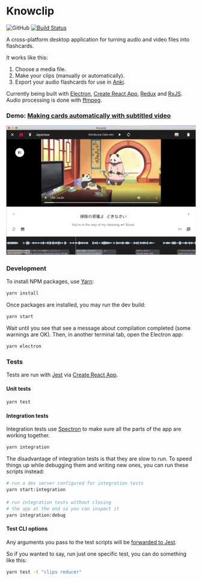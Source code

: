 # Knowclip
![GitHub](https://img.shields.io/github/license/knowclip/knowclip)
[![Build Status](https://travis-ci.com/knowclip/knowclip.svg?branch=master)](https://travis-ci.com/knowclip/knowclip)

A cross-platform desktop application for turning audio and video files into flashcards.

It works like this:

1. Choose a media file.
2. Make your clips (manually or automatically).
3. Export your audio flashcards for use in [Anki](https://apps.ankiweb.net/).

Currently being built with [Electron](https://electronjs.org), [Create React App](https://github.com/facebookincubator/create-react-app), [Redux](https://redux.js.org/) and [RxJS](https://rxjs-dev.firebaseapp.com/). Audio processing is done with [ffmpeg](https://ffmpeg.org/).

### Demo: [Making cards automatically with subtitled video](https://www.youtube.com/watch?v=kFEfS8dyKQ8)
[![Knowclip](img/screenshot_200324.png)](https://www.youtube.com/watch?v=Duy8f4bOa-Y)


### Development

To install NPM packages, use [Yarn](https://yarnpkg.com/):

```bash
yarn install
```

Once packages are installed, you may run the dev build:

```bash
yarn start
```

Wait until you see that see a message about compilation completed (some warnings are OK). Then, in another terminal tab, open the Electron app:

```bash
yarn electron
```

### Tests

Tests are run with [Jest](https://jestjs.io/) via [Create React App](https://create-react-app.dev/docs/running-tests/).

#### Unit tests

```bash
yarn test
```

#### Integration tests

Integration tests use [Spectron](https://electronjs.org/spectron) to make sure all the parts of the app are working together.

```bash
yarn integration
```


The disadvantage of integration tests is that they are slow to run. To speed things up while debugging them and writing new ones, you can run these scripts instead:

```bash
# run a dev server configured for integration tests
yarn start:integration

# run integration tests without closing
# the app at the end so you can inspect it
yarn integration:debug
```

#### Test CLI options

Any arguments you pass to the test scripts will be [forwarded to Jest](https://jestjs.io/docs/en/cli).

So if you wanted to say, run just one specific test, you can do something like this:

```bash
yarn test -t "clips reducer"
```

